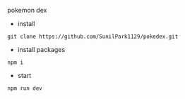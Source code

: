 pokemon dex

- install<br/>
```
git clone https://github.com/SunilPark1129/pokedex.git
```

- install packages<br/>
```
npm i
```

- start<br/>
```
npm run dev
```
